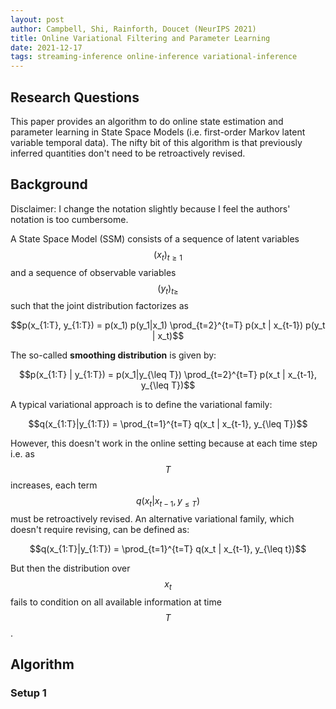 ```yaml
---
layout: post
author: Campbell, Shi, Rainforth, Doucet (NeurIPS 2021)
title: Online Variational Filtering and Parameter Learning
date: 2021-12-17
tags: streaming-inference online-inference variational-inference 
---
```



## Research Questions

This paper provides an algorithm to do online state estimation and parameter learning
in State Space Models (i.e. first-order Markov latent variable temporal data). The nifty
bit of this algorithm is that previously inferred quantities don't need to be 
retroactively revised.

## Background

Disclaimer: I change the notation slightly because I feel the authors' notation is too cumbersome.

A State Space Model (SSM) consists of a sequence of latent variables $$(x_t)_{t \geq 1}$$ and
a sequence of observable variables $$(y_t)_{t \geq}$$ such that the joint distribution factorizes as

$$p(x_{1:T}, y_{1:T}) = p(x_1) p(y_1|x_1) \prod_{t=2}^{t=T} p(x_t | x_{t-1}) p(y_t | x_t)$$

The so-called __smoothing distribution__ is given by: 

$$p(x_{1:T} | y_{1:T}) = p(x_1|y_{\leq T}) \prod_{t=2}^{t=T} p(x_t | x_{t-1}, y_{\leq T})$$

A typical variational approach is to define the variational family:

$$q(x_{1:T}|y_{1:T}) = \prod_{t=1}^{t=T} q(x_t | x_{t-1}, y_{\leq T})$$

However, this doesn't work in the online setting because at each time step i.e. as $$T$$ increases,
each term $$q(x_t | x_{t-1}, y_{\leq T})$$ must be retroactively revised. An alternative variational
family, which doesn't require revising, can be defined as:

$$q(x_{1:T}|y_{1:T}) = \prod_{t=1}^{t=T} q(x_t | x_{t-1}, y_{\leq t})$$

But then the distribution over $$x_t$$ fails to condition on all available information at time $$T$$.

## Algorithm




### Setup 1

